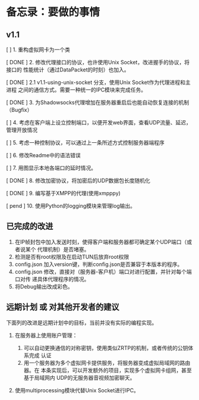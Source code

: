 备忘录：要做的事情
==================

## v1.1

[      ] 1. 重构虚拟网卡为一个类

[ DONE ] 2. 修改代理接口的协议，也许使用Unix Socket，改进握手的协议，将接口的
            性能统计（通过DataPacket的时刻）也加入。

[ DONE ] 2.1 v1.1-using-unix-socket 分支，使用Unix Socket作为代理进程和主进程
             之间的通信方式。需要一种统一的IPC模块来完成任务。

[ DONE ] 3. 为Shadowsocks代理增加在服务器重启后也能自动恢复连接的机制（Bugfix）

[      ] 4. 考虑在客户端上设立控制端口，以便开发web界面，查看UDP流量、延迟，管理开放情况

[      ] 5. 考虑一种控制协议，可以通过上一条所述方式控制服务器端程序

[      ] 6. 修改Readme中的语法错误

[      ] 7. 用图显示本地各端口的延时情况。

[ DONE ] 8. 修改加密协议，将加密后的UDP数据包长度随机化

[ DONE ] 9. 编写基于XMPP的代理(使用xmpppy)

[ pend ] 10. 使用Python的logging模块来管理log输出。


## 已完成的改进

1. 在IP帧封包中加入发送时刻，使得客户端和服务器都可确定某个UDP端口（或者说某个
   代理机制）是否堵塞。
1. 检测是否有root权限及在启动TUN后放弃root权限
1. config.json 加入version键，判断config.json是否兼容于本版本的程序。
1. config.json 修改，直接对（服务器-客户机）端口对进行配置，并针对每个端口对传
   递具体代理程序的情况。
1. 将Debug输出改成彩色。

## 远期计划 或 对其他开发者的建议

下面列的改进是远期计划中的目标，当前并没有实际的编程实现。

1. 在服务器上使用账户管理：
    1. 可以自动更换通信的对称密钥，使用类似ZRTP的机制，或者传统的公钥体系完成
       认证
    1. 用一个服务器为多个虚拟网卡提供服务，将服务器变成虚拟局域网的路由器。在
       本条实现后，可以开发额外的项目，实现多个虚拟网卡组网，甚至基于局域网内
       UDP的无服务器音视频加密聊天。

2. 使用multiprocessing模块代替Unix Socket进行IPC。
